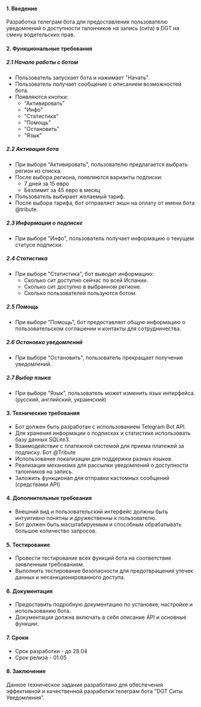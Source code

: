 

#### 1. Введение

Разработка телеграм бота для предоставления пользователю уведомлений о доступности талончиков на запись (сита) в DGT на смену водительских прав.

#### 2. Функциональные требования

##### 2.1 Начало работы с ботом

- Пользователь запускает бота и нажимает "Начать".
- Пользователь получает сообщение с описанием возможностей бота.
- Появляются кнопки:
    - "Активировать"
    - "Инфо"
    - "Статистика"
    - "Помощь"
    - "Остановить"
    - "Язык"

##### 2.2 Активация бота

- При выборе "Активировать", пользователю предлагается выбрать регион из списка.
- После выбора региона, появляются варианты подписки:
    - 7 дней за 15 евро
    - Безлимит за 45 евро в месяц
- Пользователь выбирает желаемый тариф.
- После выбора тарифа, бот отправляет экшн на оплату от имени бота @tribute.

##### 2.3 Информация о подписке

- При выборе "Инфо", пользователь получает информацию о текущем статусе подписки.

##### 2.4 Статистика

- При выборе "Статистика", бот выводит информацию:
    - Сколько сит доступно сейчас по всей Испании.
    - Сколько сит доступно в выбранном регионе.
    - Сколько пользователей пользуются ботом.
    

##### 2.5 Помощь

- При выборе "Помощь", бот предоставляет общую информацию о пользовательском соглашении и контакты для сотрудничества.

##### 2.6 Остановка уведомлений

- При выборе "Остановить", пользователь прекращает получение уведомлений.

##### 2.7 Выбор языка

- При выборе "Язык", пользователь может изменить язык интерфейса. (русский, английский, украинский)

#### 3. Технические требования

- Бот должен быть разработан с использованием Telegram Bot API.
- Для хранения информации о подписках и статистике использовать базу данных SQLite3.
- Взаимодействие с платежной системой для приема платежей за подписку.  Бот @Tribute
- Использование локализации для поддержки разных языков.
- Реализация механизма для рассылки уведомлений о доступности талончиков на запись.
- Заложить функционал для отправки кастомных сообщений (средствами API)

#### 4. Дополнительные требования

- Внешний вид и пользовательский интерфейс должны быть интуитивно понятны и дружественны к пользователю.
- Бот должен быть масштабируемым и способным обрабатывать большое количество запросов.

#### 5. Тестирование

- Провести тестирование всех функций бота на соответствие заявленным требованиям.
- Выполнить тестирование безопасности для предотвращения утечек данных и несанкционированного доступа.

#### 6. Документация

- Предоставить подробную документацию по установке, настройке и использованию бота.
- Документация должна включать в себя описание API и основные функции.

#### 7. Сроки

- Срок разработки - до 28.04
- Срок релиза - 01.05

#### 8. Заключение

Данное техническое задание разработано для обеспечения эффективной и качественной разработки телеграм бота "DGT Ситы Уведомления".